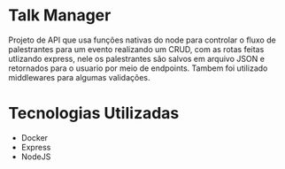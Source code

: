 # Talk Manager

Projeto de API que usa funções nativas do node para controlar o fluxo de palestrantes para um evento realizando um CRUD, com as rotas feitas utlizando express, nele os palestrantes são salvos em arquivo JSON e retornados para o usuario por meio de endpoints. Tambem foi utilizado middlewares para algumas validações. 

# Tecnologias Utilizadas
- Docker
- Express
- NodeJS


